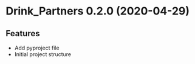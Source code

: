 Drink_Partners 0.2.0 (2020-04-29)
=================================

Features
--------

- Add pyproject file
- Initial project structure
